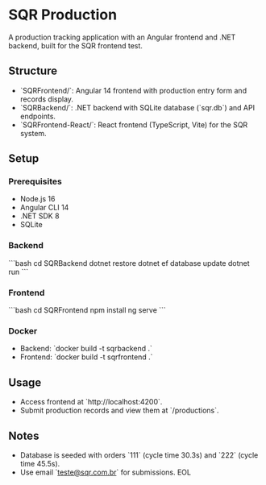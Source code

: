 # SQR Production

A production tracking application with an Angular frontend and .NET backend, built for the SQR  frontend test.

## Structure
- \`SQRFrontend/\`: Angular 14 frontend with production entry form and records display.
- \`SQRBackend/\`: .NET backend with SQLite database (\`sqr.db\`) and API endpoints.
- \`SQRFrontend-React/\`: React frontend (TypeScript, Vite) for the SQR system.

## Setup
### Prerequisites
- Node.js 16
- Angular CLI 14
- .NET SDK 8
- SQLite

### Backend
\`\`\`bash
cd SQRBackend
dotnet restore
dotnet ef database update
dotnet run
\`\`\`

### Frontend
\`\`\`bash
cd SQRFrontend
npm install
ng serve
\`\`\`

### Docker
- Backend: \`docker build -t sqrbackend .\`
- Frontend: \`docker build -t sqrfrontend .\`

## Usage
- Access frontend at \`http://localhost:4200\`.
- Submit production records and view them at \`/productions\`.

## Notes
- Database is seeded with orders \`111\` (cycle time 30.3s) and \`222\` (cycle time 45.5s).
- Use email \`teste@sqr.com.br\` for submissions.
EOL

